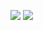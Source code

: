 <p>
<img src="https://img.shields.io/static/v1?label=Program&message=Python&color=blue"/>
<a href="[你的CSDN主页链接](https://blog.csdn.net/weixin_41102528)"><img src="https://img.shields.io/static/v1?label=Blog&message=CSDN&color=red"/></a>
</p>
